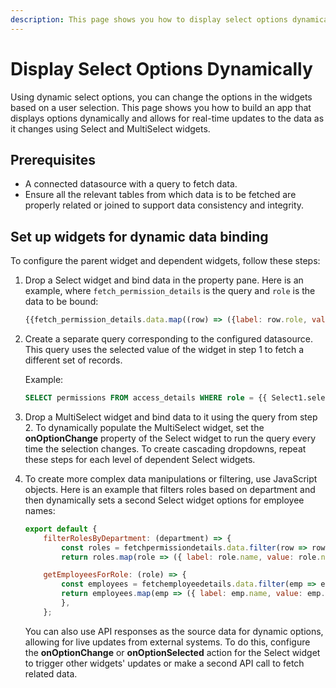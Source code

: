 ```yaml
---
description: This page shows you how to display select options dynamically.
---
```


# Display Select Options Dynamically
Using dynamic select options, you can change the options in the widgets based on a user selection. This page shows you how to build an app that displays options dynamically and allows for real-time updates to the data as it changes using Select and MultiSelect widgets.

## Prerequisites
- A connected datasource with a query to fetch data.
- Ensure all the relevant tables from which data is to be fetched are properly related or joined to support data consistency and integrity.


## Set up widgets for dynamic data binding
To configure the parent widget and dependent widgets, follow these steps:
1. Drop a Select widget and bind data in the property pane.
   Here is an example, where `fetch_permission_details` is the query and `role` is the data to be bound:

   ```jsx
   {{fetch_permission_details.data.map((row) => ({label: row.role, value: row.role}))}}
   ```
2. Create a separate query corresponding to the configured datasource. This query uses the selected value of the widget in step 1 to fetch a different set of records.

   Example:
   ```sql
   SELECT permissions FROM access_details WHERE role = {{ Select1.selectedOptionValue }};
   ```
3. Drop a MultiSelect widget and bind data to it using the query from step 2. To dynamically populate the MultiSelect widget, set the **onOptionChange** property of the Select widget to run the query every time the selection changes.
To create cascading dropdowns, repeat these steps for each level of dependent Select widgets.
4. To create more complex data manipulations or filtering, use JavaScript objects. Here is an example that filters roles based on department and then dynamically sets a second Select widget options for employee names:

    ```jsx
    export default { 
        filterRolesByDepartment: (department) => { 
            const roles = fetchpermissiondetails.data.filter(row => row.department === department); 
            return roles.map(role => ({ label: role.name, value: role.name })); },

        getEmployeesForRole: (role) => { 
            const employees = fetchemployeedetails.data.filter(emp => emp.role === role); 
            return employees.map(emp => ({ label: emp.name, value: emp.id })); 
            }, 
        };
    ```
    You can also use API responses as the source data for dynamic options, allowing for live updates from external systems. To do this, configure the **onOptionChange** or **onOptionSelected** action for the Select widget to trigger other widgets' updates or make a second API call to fetch related data. 